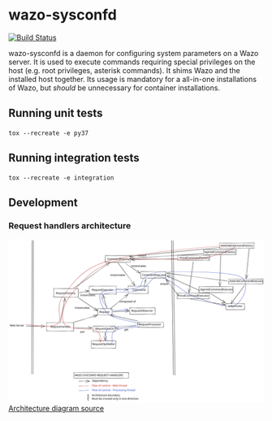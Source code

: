 # wazo-sysconfd

[![Build Status](https://jenkins.wazo.community/buildStatus/icon?job=wazo-sysconfd)](https://jenkins.wazo.community/job/wazo-sysconfd)

wazo-sysconfd is a daemon for configuring system parameters on a Wazo server. It
is used to execute commands requiring special privileges on the host (e.g. root
privileges, asterisk commands). It shims Wazo and the installed host together.
Its usage is mandatory for a all-in-one installations of Wazo, but *should* be
unnecessary for container installations.

## Running unit tests

```shell
tox --recreate -e py37
```

## Running integration tests

```shell
tox --recreate -e integration
```

## Development

### Request handlers architecture

![Architecture diagram](doc/wazo-sysconfd-request-handlers-architecture.svg)
[Architecture diagram source](https://excalidraw.com/#json=5720016209051648,87-AW9gy4HNCa4M0pwUi6w)
